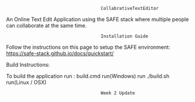                                        CollabrativeTextEditor

An Online Text Edit Application using the SAFE stack where multiple people can collaborate at the same time.

                                        Installation Guide

Follow the instructions on this page to setup the SAFE environment: https://safe-stack.github.io/docs/quickstart/

Build Instructions:

To build the application run : build.cmd run(Windows) run ./build.sh run(Linux / OSX)

                                        Week 2 Update
                                        
                                        
                                        















